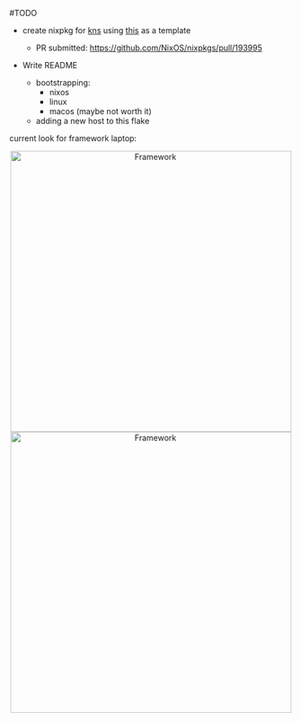 #TODO
- create nixpkg for [kns](https://github.com/blendle/kns) using [this](https://github.com/NixOS/nixpkgs/blob/master/pkgs/applications/misc/hello/default.nix) as a template
  - PR submitted: https://github.com/NixOS/nixpkgs/pull/193995

- Write README
  - bootstrapping:
    - nixos
    - linux
    - macos (maybe not worth it)
  - adding a new host to this flake



current look for framework laptop:

<p align="center">
  <a href="https://nixos.org#gh-light-mode-only">
    <img src="https://raw.githubusercontent.com/crutonjohn/nixos/master/framework-screen.png" width="500px" alt="Framework"/>
  </a>
  <a href="https://nixos.org#gh-dark-mode-only">
    <img src="https://raw.githubusercontent.com/crutonjohn/nixos/master/framework-screen.png" width="500px" alt="Framework"/>
  </a>
</p>
